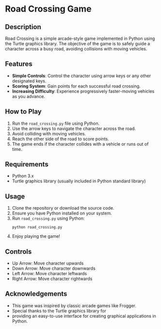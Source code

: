 # Road Crossing Game

## Description
Road Crossing is a simple arcade-style game implemented in Python using the Turtle graphics library. The objective of the game is to safely guide a character across a busy road, avoiding collisions with moving vehicles.

## Features
- **Simple Controls**: Control the character using arrow keys or any other designated keys.
- **Scoring System**: Gain points for each successful road crossing.
- **Increasing Difficulty**: Experience progressively faster-moving vehicles as you advance.

## How to Play
1. Run the `road_crossing.py` file using Python.
2. Use the arrow keys to navigate the character across the road.
3. Avoid colliding with moving vehicles.
4. Reach the other side of the road to score points.
5. The game ends if the character collides with a vehicle or runs out of time.

## Requirements
- Python 3.x
- Turtle graphics library (usually included in Python standard library)

## Usage
1. Clone the repository or download the source code.
2. Ensure you have Python installed on your system.
3. Run `road_crossing.py` using Python:
    ```
    python road_crossing.py
    ```
4. Enjoy playing the game!

## Controls
- Up Arrow: Move character upwards
- Down Arrow: Move character downwards
- Left Arrow: Move character leftwards
- Right Arrow: Move character rightwards


## Acknowledgements
- This game was inspired by classic arcade games like Frogger.
- Special thanks to the Turtle graphics library for 
- providing an easy-to-use interface for creating graphical applications in Python.